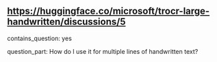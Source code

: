 ## https://huggingface.co/microsoft/trocr-large-handwritten/discussions/5

contains_question: yes

question_part: How do I use it for multiple lines of handwritten text?
